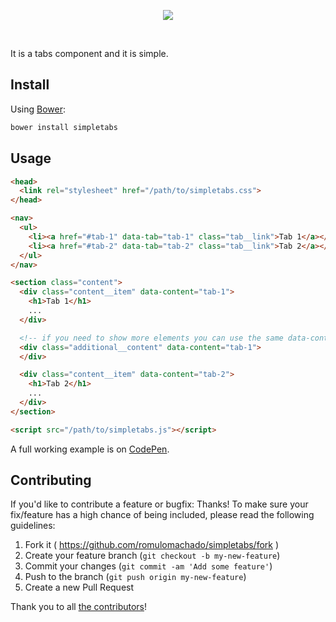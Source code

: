 <p align="center">
  <img src="http://i.imgur.com/VAGfHGh.png">
</p>
<br>

It is a tabs component and it is simple.

## Install

Using [Bower](http://bower.io):

```bash
bower install simpletabs
```

## Usage

```html
<head>
  <link rel="stylesheet" href="/path/to/simpletabs.css">
</head>

<nav>
  <ul>
    <li><a href="#tab-1" data-tab="tab-1" class="tab__link">Tab 1</a></li>
    <li><a href="#tab-2" data-tab="tab-2" class="tab__link">Tab 2</a></li>
  </ul>
</nav>

<section class="content">
  <div class="content__item" data-content="tab-1">
    <h1>Tab 1</h1>
    ...
  </div>

  <!-- if you need to show more elements you can use the same data-content -->
  <div class="additional__content" data-content="tab-1">
  </div>

  <div class="content__item" data-content="tab-2">
    <h1>Tab 2</h1>
    ...
  </div>
</section>

<script src="/path/to/simpletabs.js"></script>
```

A full working example is on [CodePen](http://codepen.io/magalhaespaulo/full/MaOqpo/).

## Contributing

If you'd like to contribute a feature or bugfix: Thanks! To make sure your fix/feature has a high chance of being included, please read the following guidelines:

1. Fork it ( https://github.com/romulomachado/simpletabs/fork )
2. Create your feature branch (`git checkout -b my-new-feature`)
3. Commit your changes (`git commit -am 'Add some feature'`)
4. Push to the branch (`git push origin my-new-feature`)
5. Create a new Pull Request

Thank you to all [the contributors](https://github.com/romulomachado/simpletabs/contributors)!
